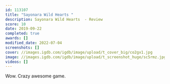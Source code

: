 ```yaml
---
id: 113107
title: "Sayonara Wild Hearts "
description: Sayonara Wild Hearts  - Review
score: 10
date: 2019-09-22
completed: true
awards: []
modified_date: 2022-07-04
screenshots: []
cover: //images.igdb.com/igdb/image/upload/t_cover_big/co2gx1.jpg
image: //images.igdb.com/igdb/image/upload/t_screenshot_huge/sc5rmz.jpg
videos: []
---
```

Wow. Crazy awesome game.